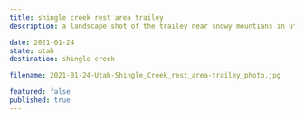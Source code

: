 ```yaml
---
title: shingle creek rest area trailey
description: a landscape shot of the trailey near snowy mountians in utah

date: 2021-01-24
state: utah
destination: shingle creek

filename: 2021-01-24-Utah-Shingle_Creek_rest_area-trailey_photo.jpg

featured: false
published: true
---
```

